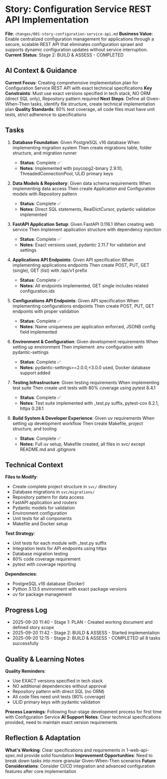 # Story: Configuration Service REST API Implementation

**File**: `changes/001-story-configuration-service-api.md`
**Business Value**: Enable centralized configuration management for applications through a secure, scalable REST API that eliminates configuration sprawl and supports dynamic configuration updates without service interruption.
**Current Status**: Stage 2: BUILD & ASSESS - COMPLETED

## AI Context & Guidance
**Current Focus**: Creating comprehensive implementation plan for Configuration Service REST API with exact technical specifications
**Key Constraints**: Must use exact versions specified in tech stack, NO ORM (direct SQL only), Repository pattern required
**Next Steps**: Define all Given-When-Then tasks, identify file structure, create technical implementation plan
**Quality Standards**: 80% test coverage, all code files must have unit tests, strict adherence to specifications

## Tasks

1. **Database Foundation**: Given PostgreSQL v16 database When implementing migration system Then create migrations table, folder structure, and migration runner
   - **Status**: Complete ✅
   - **Notes**: Implemented with psycopg2-binary 2.9.10, ThreadedConnectionPool, ULID primary keys

2. **Data Models & Repository**: Given data schema requirements When implementing data access Then create Application and Configuration models with Repository pattern
   - **Status**: Complete ✅
   - **Notes**: Direct SQL statements, RealDictCursor, pydantic validation implemented

3. **FastAPI Application Setup**: Given FastAPI 0.116.1 When creating web service Then implement application structure with dependency injection
   - **Status**: Complete ✅
   - **Notes**: Exact versions used, pydantic 2.11.7 for validation and settings

4. **Applications API Endpoints**: Given API specification When implementing applications endpoints Then create POST, PUT, GET (single), GET (list) with /api/v1 prefix
   - **Status**: Complete ✅
   - **Notes**: All endpoints implemented, GET single includes related configuration.ids

5. **Configurations API Endpoints**: Given API specification When implementing configurations endpoints Then create POST, PUT, GET endpoints with proper validation
   - **Status**: Complete ✅
   - **Notes**: Name uniqueness per application enforced, JSONB config field implemented

6. **Environment & Configuration**: Given development requirements When setting up environment Then implement .env configuration with pydantic-settings
   - **Status**: Complete ✅
   - **Notes**: pydantic-settings>=2.0.0,<3.0.0 used, Docker database support added

7. **Testing Infrastructure**: Given testing requirements When implementing test suite Then create unit tests with 80% coverage using pytest 8.4.1
   - **Status**: Complete ✅
   - **Notes**: Test suite implemented with _test.py suffix, pytest-cov 6.2.1, httpx 0.28.1

8. **Build System & Developer Experience**: Given uv requirements When setting up development workflow Then create Makefile, project structure, and tooling
   - **Status**: Complete ✅
   - **Notes**: Full uv setup, Makefile created, all files in svc/ except README.md and .gitignore

## Technical Context
**Files to Modify**:
- Create complete project structure in `svc/` directory
- Database migrations in `svc/migrations/`
- Repository pattern for data access
- FastAPI application and routers
- Pydantic models for validation
- Environment configuration
- Unit tests for all components
- Makefile and Docker setup

**Test Strategy**:
- Unit tests for each module with _test.py suffix
- Integration tests for API endpoints using httpx
- Database migration testing
- 80% code coverage requirement
- pytest with coverage reporting

**Dependencies**:
- PostgreSQL v16 database (Docker)
- Python 3.13.5 environment with exact package versions
- uv for package management

## Progress Log
- 2025-09-20 11:40 - Stage 1: PLAN - Created working document and defined story scope
- 2025-09-20 11:42 - Stage 2: BUILD & ASSESS - Started implementation
- 2025-09-20 12:15 - Stage 2: BUILD & ASSESS - COMPLETED all 8 tasks successfully

## Quality & Learning Notes
**Quality Reminders**:
- Use EXACT versions specified in tech stack
- NO additional dependencies without approval
- Repository pattern with direct SQL (no ORM)
- All code files need unit tests (80% coverage)
- ULID primary keys with pydantic validation

**Process Learnings**: Following four-stage development process for first time with Configuration Service
**AI Support Notes**: Clear technical specifications provided, need to maintain exact version requirements

## Reflection & Adaptation
**What's Working**: Clear specifications and requirements in 1-web-api-spec.md provide solid foundation
**Improvement Opportunities**: Need to break down tasks into more granular Given-When-Then scenarios
**Future Considerations**: Consider CI/CD integration and advanced configuration features after core implementation